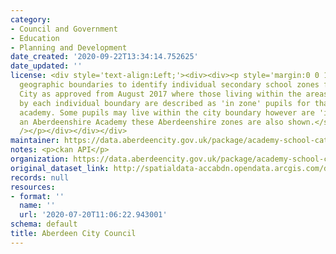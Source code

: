 ```yaml
---
category:
- Council and Government
- Education
- Planning and Development
date_created: '2020-09-22T13:34:14.752625'
date_updated: ''
license: <div style='text-align:Left;'><div><div><p style='margin:0 0 14 0;'><span><span>Defined
  geographic boundaries to identify individual secondary school zones for Aberdeen
  City as approved from August 2017 where those living within the areas delineated
  by each individual boundary are described as 'in zone' pupils for that particular
  academy. Some pupils may live within the city boundary however are 'in zone' for
  an Aberdeenshire Academy these Aberdeenshire zones are also shown.</span></span></p><p><span
  /></p></div></div></div>
maintainer: https://data.aberdeencity.gov.uk/package/academy-school-catchments1
notes: <p>ckan API</p>
organization: https://data.aberdeencity.gov.uk/package/academy-school-catchments1
original_dataset_link: http://spatialdata-accabdn.opendata.arcgis.com/datasets/c8e7887f4519434b8564a608754002cb_0.zip?outSR={"latestWkid":27700,"wkid":27700}
records: null
resources:
- format: ''
  name: ''
  url: '2020-07-20T11:06:22.943001'
schema: default
title: Aberdeen City Council
---
```

